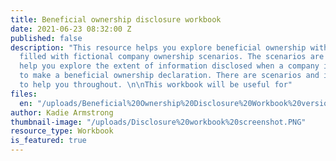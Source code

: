 ```yaml
---
title: Beneficial ownership disclosure workbook
date: 2021-06-23 08:32:00 Z
published: false
description: "This resource helps you explore beneficial ownership with a workbook
  filled with fictional company ownership scenarios. The scenarios are designed to
  help you explore the extent of information disclosed when a company is required
  to make a beneficial ownership declaration. There are scenarios and illustrations
  to help you throughout. \n\nThis workbook will be useful for"
files:
  en: "/uploads/Beneficial%20Ownership%20Disclosure%20Workbook%20version1.pdf"
author: Kadie Armstrong
thumbnail-image: "/uploads/Disclosure%20workbook%20screenshot.PNG"
resource_type: Workbook
is_featured: true
---
```


